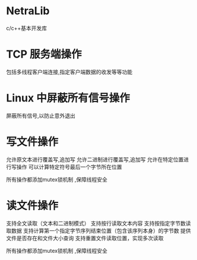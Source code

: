 # NetraLib
c/c++基本开发库

# TCP 服务端操作
包括多线程客户端连接,指定客户端数据的收发等等功能

# Linux 中屏蔽所有信号操作
屏蔽所有信号,以防止意外退出


# 写文件操作
允许原文本进行覆盖写,追加写
允许二进制进行覆盖写,追加写
允许在特定位置进行写操作
可以计算特定符号最后一个字节所在位置

所有操作都添加mutex锁机制 ,保障线程安全


# 读文件操作
支持全文读取（文本和二进制模式）
支持按行读取文本内容
支持按指定字节数读取数据
支持计算第一个指定字节序列结束位置（包含该序列本身）的字节数
提供文件是否存在和文件大小查询
支持重置文件读取位置，实现多次读取

所有操作都添加mutex锁机制 ,保障线程安全


